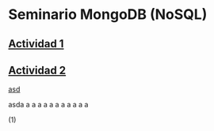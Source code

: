 # Seminario MongoDB (NoSQL)

## [Actividad 1](https://github.com/exequielhernando/Seminario-mongoDB/blob/main/actividad1.md)

## [Actividad 2](https://github.com/exequielhernando/Seminario-mongoDB/blob/main/actividad1.md)

[asd](1)




asda
a
a
a
a
a
a
a
a
a
a
a

(1)
